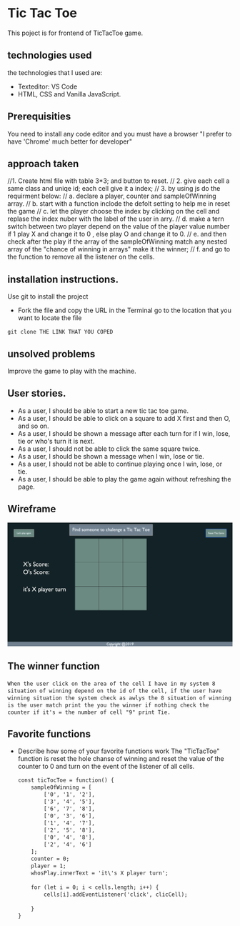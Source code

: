 # Tic Tac Toe
This poject is for frontend of TicTacToe game.

## technologies used
the technologies that I used are:
* Texteditor: VS Code
* HTML, CSS and Vanilla JavaScript.

## Prerequisities 
You need to install any code editor and you must have a browser "I prefer to have 'Chrome' much better for developer"

## approach taken
//1. Create html file with table 3*3; and button to reset.
// 2. give each cell a same class and uniqe id; each cell give it a index;
// 3. by using js do the requirment below:
//      a. declare a player, counter and sampleOfWinning array.
//      b. start with a function inclode the defolt setting to help me in reset the game
//      c. let the player choose the index by clicking on the cell and replase the index nuber with the label of the user in arry.
//      d. make a tern switch between two player depend on the value of the player value number if 1 play X and change it to 0 , else play O and change it to 0.
//      e. and then check after the play if the array of the sampleOfWinning match any nested array of the "chance of winning in arrays" make it the winner;
//      f. and go to the function to remove all the listener on the cells.


## installation instructions.
Use git to install the project 
* Fork the file and copy the URL
in the Terminal go to the location that you want to locate the file
```
git clone THE LINK THAT YOU COPED
```

## unsolved problems
Improve the game to play with the machine.


## User stories.
* As a user, I should be able to start a new tic tac toe game.
* As a user, I should be able to click on a square to add X first and then O, and so on.
* As a user, I should be shown a message after each turn for if I win, lose, tie or who's turn it is next.
* As a user, I should not be able to click the same square twice.
* As a user, I should be shown a message when I win, lose or tie.
* As a user, I should not be able to continue playing once I win, lose, or tie.
* As a user, I should be able to play the game again without refreshing the page.

## Wireframe 
![The Wireframe](wireframe.png)

## The winner function 

    When the user click on the area of the cell I have in my system 8 situation of winning depend on the id of the cell, if the user have winning situation the system check as awlys the 8 situation of winning is the user match print the you the winner if nothing check the counter if it's = the number of cell "9" print Tie.

## Favorite functions

* Describe how some of your favorite functions work
    The "TicTacToe" function is reset the hole chanse of winning
    and reset the value of the counter to 0
    and turn on the event of the listener of all cells.

    ```
    const ticTocToe = function() {
        sampleOfWinning = [
            ['0', '1', '2'],
            ['3', '4', '5'],
            ['6', '7', '8'],
            ['0', '3', '6'],
            ['1', '4', '7'],
            ['2', '5', '8'],
            ['0', '4', '8'],
            ['2', '4', '6']
        ];
        counter = 0;
        player = 1;
        whosPlay.innerText = 'it\'s X player turn';

        for (let i = 0; i < cells.length; i++) {
            cells[i].addEventListener('click', clicCell);

        }
    }
    ```
